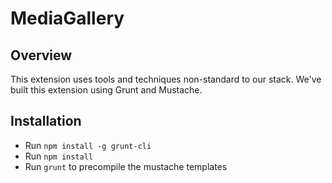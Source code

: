 # MediaGallery
## Overview
This extension uses tools and techniques non-standard to our stack. We've built this extension using Grunt and Mustache.

## Installation
* Run `npm install -g grunt-cli`
* Run `npm install`
* Run `grunt` to precompile the mustache templates

